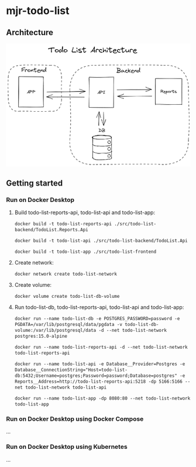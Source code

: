 # mjr-todo-list

## Architecture

![Todo List Architecture](docs/todo-list-architecture.png)

## Getting started

### Run on Docker Desktop

1. Build todo-list-reports-api, todo-list-api and todo-list-app:

    ```
    docker build -t todo-list-reports-api ./src/todo-list-backend/TodoList.Reports.Api
    ```

    ```
    docker build -t todo-list-api ./src/todo-list-backend/TodoList.Api
    ```

    ```
    docker build -t todo-list-app ./src/todo-list-frontend
    ```

2. Create network:

    ``` 
    docker network create todo-list-network
    ```

3. Create volume:

   ```
   docker volume create todo-list-db-volume
   ```

3. Run todo-list-db, todo-list-reports-api, todo-list-api and todo-list-app:

    ```
    docker run --name todo-list-db -e POSTGRES_PASSWORD=password -e PGDATA=/var/lib/postgresql/data/pgdata -v todo-list-db-volume:/var/lib/postgresql/data -d --net todo-list-network postgres:15.0-alpine
    ```

    ```
    docker run --name todo-list-reports-api -d --net todo-list-network todo-list-reports-api
    ```

    ```
    docker run --name todo-list-api -e Database__Provider=Postgres -e Database__ConnectionString="Host=todo-list-db:5432;Username=postgres;Password=password;Database=postgres" -e Reports__Address=http://todo-list-reports-api:5218 -dp 5166:5166 --net todo-list-network todo-list-api
    ```

    ```
    docker run --name todo-list-app -dp 8080:80 --net todo-list-network todo-list-app
    ```

### Run on Docker Desktop using Docker Compose

...

### Run on Docker Desktop using Kubernetes

...